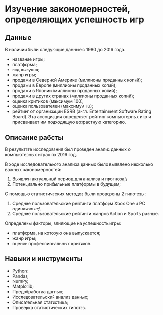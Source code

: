 # Изучение закономерностей, определяющих успешность игр

## Данные

В наличии были следующие данные с 1980 до 2016 года.

- название игры;
- платформа;
- год выпуска; 
- жанр игры;
- продажи в Северной Америке (миллионы проданных копий);
- продажи в Европе (миллионы проданных копий);
- продажи в Японии (миллионы проданных копий);
- продажи в других странах (миллионы проданных копий);
- оценка критиков (максимум 100);
- оценка пользователей (максимум 10);
- рейтинг от организации ESRB (англ. Entertainment Software Rating Board). Эта ассоциация определяет рейтинг компьютерных игр и присваивает им подходящую возрастную категорию.

## Описание работы

В результате исследования был проведен анализ данных о компьютерных играх по 2016 год. 

В ходе исследователького анализа данных было выявлено несколько важных закономерностей:
1) Выявлен актуальный период для анализа и прогноза;\
2) Потенциально прибыльные платформы в будущем;

С помощью статистических методов были проверены 2 гипотезы:
1) Средние пользовательские рейтинги платформ Xbox One и PC одинаковые;\
2) Средние пользовательские рейтинги жанров Action и Sports разные.

Определены факторы, влияющие на успешность игры:
- платформа, на которую она выпускается;
- жанр игры;
- оценки профессиональных критиков.

## Навыки и инструменты

- Python;
- Pandas;
- NumPy;
- Matplotlib;
- Предобработка данных;
- Исследовательский анализ данных;
- Описательная статистика;
- Проверка статистических гипотез.
